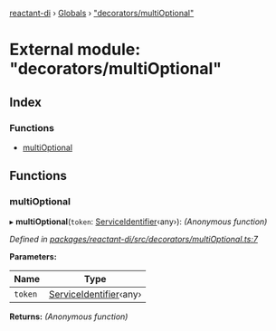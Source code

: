 [reactant-di](../README.md) › [Globals](../globals.md) › ["decorators/multiOptional"](_decorators_multioptional_.md)

# External module: "decorators/multiOptional"

## Index

### Functions

* [multiOptional](_decorators_multioptional_.md#multioptional)

## Functions

###  multiOptional

▸ **multiOptional**(`token`: [ServiceIdentifier](_interfaces_.md#serviceidentifier)‹any›): *(Anonymous function)*

*Defined in [packages/reactant-di/src/decorators/multiOptional.ts:7](https://github.com/unadlib/reactant/blob/65137cd/packages/reactant-di/src/decorators/multiOptional.ts#L7)*

**Parameters:**

Name | Type |
------ | ------ |
`token` | [ServiceIdentifier](_interfaces_.md#serviceidentifier)‹any› |

**Returns:** *(Anonymous function)*
